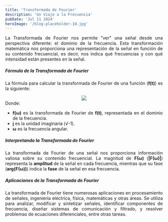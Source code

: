 ```yaml
---
title: 'Transformada de Fourier'
description: 'Un Viaje a la Frecuencia'
pubDate: 'Jul 11 2024'
heroImage: '/blog-placeholder-10.jpg'
---
```


<div style="text-align: justify;">
    <p>
        La Transformada de Fourier nos permite "ver" una señal desde una perspectiva diferente: el dominio de la frecuencia. Esta transformación matemática nos proporciona una representación de la señal en función de su contenido frecuencial, es decir, nos indica qué frecuencias y con qué intensidad están presentes en la señal.
    </p>
    <h5>Fórmula de la Transformada de Fourier</h5>
    <p>La fórmula para calcular la transformada de Fourier de una función (<b>f(t)</b>) es la siguiente:</p>
    <div style="display: flex; justify-content: center;">
        <img src="/ecuacion-2.png"/>
    </div>
    Donde:
    <ul>
        <li><b>f(ω)</b> es la transformada de Fourier de <b>f(t)</b>, representada en el dominio de la frecuencia.</li>
        <li><b>j</b> es la unidad imaginaria (√-1).</li>
        <li><b>ω</b> es la frecuencia angular.</li>
    </ul>
    <h5>Interpretando la Transformada de Fourier</h5>
    <p>
        La transformada de Fourier de una señal nos proporciona información valiosa sobre su contenido frecuencial. La magnitud de <b>F(ω)</b> (<b>|F(ω)|</b>) representa la <b>amplitud</b> de la señal en cada frecuencia, mientras que su fase (<b>arg(F(ω))</b>) indica la <b>fase</b> de la señal en esa frecuencia.
    </p>
    <h5>Aplicaciones de la Transformada de Fourier</h5>
    <p>
        La transformada de Fourier tiene numerosas aplicaciones en procesamiento de señales, ingeniería eléctrica, física, matemáticas y otras áreas. Se utiliza para analizar, modificar y sintetizar señales, identificar componentes de frecuencia, diseñar sistemas de comunicación y filtrado, y resolver problemas de ecuaciones diferenciales, entre otras tareas.
    </p>
</div>
